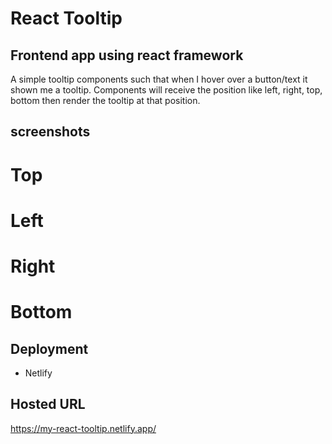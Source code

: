 # React Tooltip

## Frontend app using react framework

A simple tooltip components such that when I hover over a button/text it shown me a tooltip. Components will receive the position like left, right, top, bottom then render the tooltip at that position.

## screenshots
# Top 
# Left
# Right
# Bottom

## Deployment
- Netlify

## Hosted URL
https://my-react-tooltip.netlify.app/